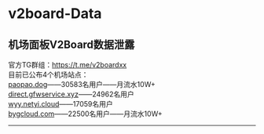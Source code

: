# v2board-Data

## 机场面板V2Board数据泄露

官方TG群组：https://t.me/v2boardxx<br>
目前已公布4个机场站点：<br>
[paopao.dog](https://www.paopao.dog/)——30583名用户——月流水10W+<br>
[direct.gfwservice.xyz]( http://direct.gfwservice.xyz/)——24962名用户<br>
[wyy.netyi.cloud]( https://wyy.netyi.cloud/)——17059名用户<br>
[bygcloud.com]( https://bygcloud.com/)——22500名用户——月流水10W+<br>

---


